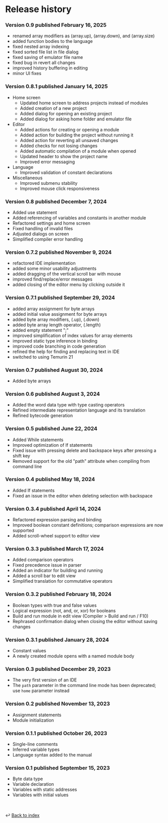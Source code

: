 # Release history

### Version 0.9 published February 16, 2025
- renamed array modifiers as (array.up), (array.down), and (array.size)
- added function bodies to the language
- fixed nested array indexing
- fixed sorted file list in file dialog
- fixed saving of emulator file name
- fixed bug in revert all changes
- improved history buffering in editing
- minor UI fixes

### Version 0.8.1 published January 14, 2025
- Home screen
  - Updated home screen to address projects instead of modules
  - Added creation of a new project
  - Added dialog for opening an existing project
  - Added dialog for asking home folder and emulator file
- Editor
  - Added actions for creating or opening a module
  - Added action for building the project without running it
  - Added action for reverting all unsaved changes
  - Added checks for not losing changes
  - Added automatic compilation of a module when opened
  - Updated header to show the project name
  - Improved error messaging
- Language
  - Improved validation of constant declarations
- Miscellaneous
  - Improved submenu stability
  - Improved mouse click responsiveness

### Version 0.8 published December 7, 2024
- Added use statement
- Added referencing of variables and constants in another module
- Refactored settings and home screen
- Fixed handling of invalid files
- Adjusted dialogs on screen
- Simplified compiler error handling

### Version 0.7.2 published November 9, 2024
- refactored IDE implementation
- added some minor usability adjustments
- added dragging of the vertical scroll bar with mouse
- improved find/replace/error messages
- added closing of the editor menu by clicking outside it

### Version 0.7.1 published September 29, 2024
- added array assignment for byte arrays
- added initial value assignment for byte arrays
- added byte array modifiers, (.up), (.down)
- added byte array length operator, (.length)
- added empty statement ";"
- improved simplification of index values for array elements
- improved static type inference in binding
- improved code branching in code generation
- refined the help for finding and replacing text in IDE
- switched to using Temurin 21

### Version 0.7 published August 30, 2024
- Added byte arrays

### Version 0.6 published August 3, 2024
- Added the word data type with type casting operators
- Refined intermediate representation language and its translation
- Refined bytecode generation

### Version 0.5 published June 22, 2024
- Added While statements
- Improved optimization of If statements
- Fixed issue with pressing delete and backspace keys after pressing a shift key
- Removed support for the old "path" attribute when compiling from command line

### Version 0.4 published May 18, 2024
- Added If statements
- Fixed an issue in the editor when deleting selection with backspace

### Version 0.3.4 published April 14, 2024
- Refactored expression parsing and binding
- Improved boolean constant definitions; comparison expressions are now supported
- Added scroll-wheel support to editor view

### Version 0.3.3 published March 17, 2024
- Added comparison operators
- Fixed precedence issue in parser
- Added an indicator for building and running
- Added a scroll bar to edit view
- Simplified translation for commutative operators

### Version 0.3.2 published February 18, 2024
- Boolean types with true and false values
- Logical expression (not, and, or, xor) for booleans
- Build and run module in edit view (Compiler > Build and run / F10)
- Rephrased confirmation dialog when closing the editor without saving changes

### Version 0.3.1 published January 28, 2024
- Constant values
- A newly created module opens with a named module body 

### Version 0.3 published December 29, 2023
- The very first version of an IDE
- The `path` parameter in the command line mode has been deprecated;
  use `home` parameter instead

### Version 0.2 published November 13, 2023
- Assignment statements
- Module initialization

### Version 0.1.1 published October 26, 2023
- Single-line comments
- Inferred variable types
- Language syntax added to the manual

### Version 0.1 published September 15, 2023
- Byte data type 
- Variable declaration 
- Variables with static addresses
- Variables with initial values

<br /><br />
:leftwards_arrow_with_hook: [Back to index](../index.md)

